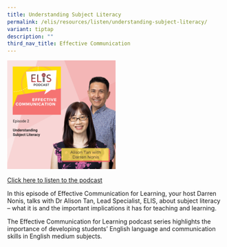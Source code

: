 ```yaml
---
title: Understanding Subject Literacy
permalink: /elis/resources/listen/understanding-subject-literacy/
variant: tiptap
description: ""
third_nav_title: Effective Communication
---
```

<p></p>
<div class="isomer-image-wrapper">
<img style="width: 50%;" height="auto" width="100%" alt="" src="/images/EC2.png">
</div>
<p><a href="https://open.spotify.com/episode/4r1jSUBRgQkOLD9vmXeX5s?si=6996bfe32cc8412a" rel="noopener noreferrer nofollow" target="_blank">Click here to listen to the podcast</a>
</p>
<p>In this episode of Effective Communication for Learning, your host Darren
Nonis, talks with Dr Alison Tan, Lead Specialist, ELIS, about subject literacy
– what it is and the important implications it has for teaching and learning.</p>
<p>The Effective Communication for Learning podcast series highlights the
importance of developing students’ English language and communication skills
in English medium subjects.</p>
<p>
<br>
</p>